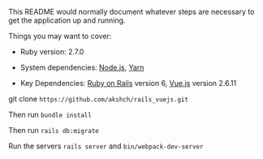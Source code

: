 This README would normally document whatever steps are necessary to get the
application up and running.

Things you may want to cover:
* Ruby version: 2.7.0
* System dependencies: 
[Node.js](https://nodejs.org/en/), [Yarn](https://yarnpkg.com/en/) 

* Key Dependencies: [Ruby on Rails](https://rubyonrails.org/) version 6, [Vue.js](https://vuejs.org/) version 2.6.11

git clone `https://github.com/akshch/rails_vuejs.git`

Then run `bundle install`

Then run `rails db:migrate`

Run the servers ``rails server`` and ``bin/webpack-dev-server``

